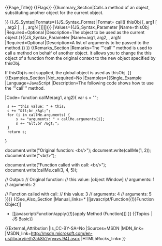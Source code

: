 {{Page_Title}}
{{Flags}}
{{Summary_Section|Calls a method of an object, substituting another object for the current object.

}}
{{JS_Syntax|Formats={{JS_Syntax_Format
|Format= call([ thisObj [, arg1 [ , arg2 [ ,   [ , argN ]]]]])}}
|Values={{JS_Syntax_Parameter
|Name=thisObj
|Required=Optional
|Description=The object to be used as the current object.}}{{JS_Syntax_Parameter
|Name=arg1, arg2, , argN
|Required=Optional
|Description=A list of arguments to be passed to the method.}}
}}
{{Remarks_Section
|Remarks=The '''call''' method is used to call a method on behalf of another object. It allows you to change the this object of a function from the original context to the new object specified by thisObj.

If thisObj is not supplied, the global object is used as thisObj.
}}
{{Examples_Section
|Not_required=No
|Examples={{Single_Example
|Language=JavaScript
|Description=The following code shows how to use the '''call''' method.

|Code= function callMe(arg1, arg2){
     var s = "";
 
     s += "this value: " + this;
     s += "&lt;br /&gt;";
     for (i in callMe.arguments) {
         s += "arguments: " + callMe.arguments[i];
         s += "&lt;br /&gt;";
     }
     return s;
 }
 
 document.write("Original function: &lt;br/&gt;");
 document.write(callMe(1, 2));
 document.write("&lt;br/&gt;");
 
 document.write("Function called with call: &lt;br/&gt;");
 document.write(callMe.call(3, 4, 5));
 
 // Output: 
 // Original function: 
 // this value: [object Window]
 // arguments: 1
 // arguments: 2
 
 // Function called with call: 
 // this value: 3
 // arguments: 4
 // arguments: 5
}}}}
{{See_Also_Section
|Manual_links=* [[javascript/Function{{!}}Function Object]]
* [[javascript/Function/apply{{!}}apply Method (Function)]]
}}
{{Topics | JS Basic}}

{{External_Attribution
|Is_CC-BY-SA=No
|Sources=MSDN
|MDN_link=
|MSDN_link=http://msdn.microsoft.com/en-us/library/ie/h2ak8h2y(v=vs.94).aspx
|HTML5Rocks_link=
}}